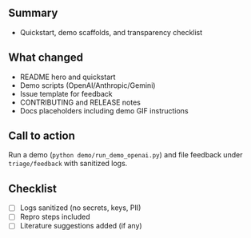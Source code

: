 ## Summary
- Quickstart, demo scaffolds, and transparency checklist

## What changed
- README hero and quickstart
- Demo scripts (OpenAI/Anthropic/Gemini)
- Issue template for feedback
- CONTRIBUTING and RELEASE notes
- Docs placeholders including demo GIF instructions

## Call to action
Run a demo (`python demo/run_demo_openai.py`) and file feedback under `triage/feedback` with sanitized logs.

## Checklist
- [ ] Logs sanitized (no secrets, keys, PII)
- [ ] Repro steps included
- [ ] Literature suggestions added (if any)